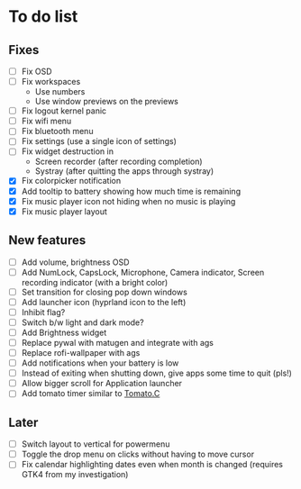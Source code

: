 # To do list

## Fixes

- [ ] Fix OSD
- [ ] Fix workspaces
  - Use numbers
  - Use window previews on the previews
- [ ] Fix logout kernel panic
- [ ] Fix wifi menu
- [ ] Fix bluetooth menu
- [ ] Fix settings (use a single icon of settings)
- [ ] Fix widget destruction in
  - Screen recorder (after recording completion)
  - Systray (after quitting the apps through systray)
- [x] Fix colorpicker notification
- [x] Add tooltip to battery showing how much time is remaining
- [x] Fix music player icon not hiding when no music is playing
- [x] Fix music player layout

## New features

- [ ] Add volume, brightness OSD
- [ ] Add NumLock, CapsLock, Microphone, Camera indicator, Screen
  recording indicator (with a bright color)
- [ ] Set transition for closing pop down windows
- [ ] Add launcher icon (hyprland icon to the left)
- [ ] Inhibit flag?
- [ ] Switch b/w light and dark mode?
- [ ] Add Brightness widget
- [ ] Replace pywal with matugen and integrate with ags
- [ ] Replace rofi-wallpaper with ags
- [ ] Add notifications when your battery is low
- [ ] Instead of exiting when shutting down, give apps some time to quit (pls!)
- [ ] Allow bigger scroll for Application launcher
- [ ] Add tomato timer similar to [Tomato.C](https://github.com/gabrielzschmitz/Tomato.C)

## Later

- [ ] Switch layout to vertical for powermenu
- [ ] Toggle the drop menu on clicks without having to move cursor
- [ ] Fix calendar highlighting dates even when month is changed
  (requires GTK4 from my investigation)

